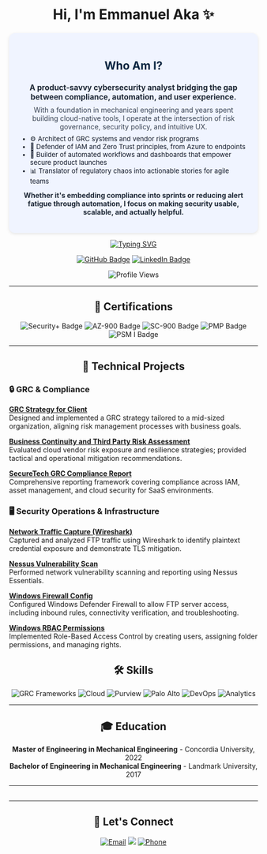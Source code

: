 <h1 align="center">
  <b>Hi, I'm Emmanuel Aka</b> ✨
</h1>

<section style="background:#f0f4ff;padding:20px;border-radius:12px;box-shadow:0 2px 6px rgba(0,0,0,0.1);margin-top:20px;">
  <h3 align="center" style="color:#0a2540;font-size:1.6em;"> Who Am I?</h3>
  <p align="center" style="font-weight:bold;font-size:1.1em;color:#1f2937;margin:0 10px;">
  A product-savvy cybersecurity analyst bridging the gap between compliance, automation, and user experience.
  </p>
  <p align="center" style="margin:8px 10px;font-size:1em;color:#374151;">
    With a foundation in mechanical engineering and years spent building cloud-native tools, I operate at the intersection of risk governance, security policy, and intuitive UX.
  </p>
  <ul style="max-width:700px;margin:auto;color:#111827;font-size:0.95em;">
    <li>⚙️ Architect of GRC systems and vendor risk programs</li>
    <li>🔐 Defender of IAM and Zero Trust principles, from Azure to endpoints</li>
    <li>🚀 Builder of automated workflows and dashboards that empower secure product launches</li>
    <li>📊 Translator of regulatory chaos into actionable stories for agile teams</li>
  </ul>
  <p align="center" style="font-size:1em;color:#1f2937;margin-top:12px;">
    <strong>Whether it's embedding compliance into sprints or reducing alert fatigue through automation, I focus on making security usable, scalable, and actually helpful.</strong>
  </p>
</section>

<p align="center">
  <a href="https://github.com/Akemmanuelch">
    <img src="https://readme-typing-svg.herokuapp.com?font=Fira+Code&weight=500&size=27&duration=3000&pause=1000&center=true&vCenter=true&width=700&height=60&lines=Cybersecurity+Analyst+%7C+Product+Strategist;Risk+%26+Compliance+%7C+IAM+%7C+Cloud+Security;Secure+UX+%7C+Risk+Automation+%7C+Cloud+Governance" alt="Typing SVG">
  </a>
</p>

<p align="center">
  <a href="https://github.com/Akemmanuelch"><img src="https://img.shields.io/badge/Cybersecurity%20%26%20Product-blue?style=for-the-badge&logo=github" alt="GitHub Badge"></a>
  <a href="https://www.linkedin.com/in/emmanuelaka"><img src="https://img.shields.io/badge/Connect_on_LinkedIn-blue?style=for-the-badge&logo=linkedin" alt="LinkedIn Badge"></a>
</p>

<p align="center">
  <img src="https://komarev.com/ghpvc/?username=Akemmanuelch&style=flat-square&color=blue" alt="Profile Views">
</p>

---

<h2 align="center">📜 Certifications</h2>

<p align="center">
  <img src="https://img.shields.io/badge/Security%2B-blue?style=for-the-badge&logo=comptia" alt="Security+ Badge">
  <img src="https://img.shields.io/badge/AZ-900-blue?style=for-the-badge&logo=microsoftazure" alt="AZ-900 Badge">
  <img src="https://img.shields.io/badge/SC-900-blue?style=for-the-badge&logo=microsoftazure" alt="SC-900 Badge">
  <img src="https://img.shields.io/badge/PMP-blue?style=for-the-badge&logo=projectmanagement" alt="PMP Badge">
  <img src="https://img.shields.io/badge/PSM_I-blue?style=for-the-badge&logo=scrum" alt="PSM I Badge">
</p>

---

<h2 align="center">💼 Technical Projects</h2>

<h3>🔒 GRC & Compliance</h3>
<p align="left">
  <a href="https://github.com/Akemmanuelch/GRC-Strategy-for-Client"><strong>GRC Strategy for Client</strong></a><br>
  Designed and implemented a GRC strategy tailored to a mid-sized organization, aligning risk management processes with business goals.
</p>
<p align="left">
  <a href="https://github.com/Akemmanuelch/Business-Continuity-and-Third-Party-Risk-Assessment-for-SecureTech-Cloud-Services"><strong>Business Continuity and Third Party Risk Assessment</strong></a><br>
  Evaluated cloud vendor risk exposure and resilience strategies; provided tactical and operational mitigation recommendations.
</p>
<p align="left">
  <a href="https://github.com/Akemmanuelch/SecureTech-Grc-Compliance-Report."><strong>SecureTech GRC Compliance Report</strong></a><br>
  Comprehensive reporting framework covering compliance across IAM, asset management, and cloud security for SaaS environments.
</p>

<h3>🖥️ Security Operations & Infrastructure</h3>
<p align="left">
  <a href="https://github.com/Akemmanuelch/Network-Traffic-Capture-Wireshark"><strong>Network Traffic Capture (Wireshark)</strong></a><br>
  Captured and analyzed FTP traffic using Wireshark to identify plaintext credential exposure and demonstrate TLS mitigation.
</p>
<p align="left">
  <a href="https://github.com/Akemmanuelch/Nessus-Vulnerability-Scan"><strong>Nessus Vulnerability Scan</strong></a><br>
  Performed network vulnerability scanning and reporting using Nessus Essentials.
<p align="left">
  <a href="https://github.com/Akemmanuelch/Windows-Firewall-Config"><strong>Windows Firewall Config</strong></a><br>
  Configured Windows Defender Firewall to allow FTP server access, including inbound rules, connectivity verification, and troubleshooting.
</p>
<p align="left">
  <a href="https://github.com/Akemmanuelch/Windows-RBAC-Permissions"><strong>Windows RBAC Permissions</strong></a><br>
  Implemented Role-Based Access Control by creating users, assigning folder permissions, and managing rights.
</p>


<h2 align="center">🛠️ Skills</h2>

<p align="center">
  <img src="https://img.shields.io/badge/GRC_Frameworks-(PCI_DSS%2C_GDPR%2C_NIST)-blue?style=for-the-badge" alt="GRC Frameworks">
  <img src="https://img.shields.io/badge/Cloud-Azure%2C_AWS-blue?style=for-the-badge&logo=azure" alt="Cloud">
  <img src="https://img.shields.io/badge/Endpoint_Policy-Microsoft%20Purview-blue?style=for-the-badge&logo=microsoft" alt="Purview">
  <img src="https://img.shields.io/badge/Firewall-PaloAlto-blue?style=for-the-badge&logo=paloaltonetworks" alt="Palo Alto">
  <img src="https://img.shields.io/badge/DevOps-CI%2FCD%2C_GitHub-blue?style=for-the-badge&logo=github" alt="DevOps">
  <img src="https://img.shields.io/badge/Data_Analytics-PowerBI%2C_Mixpanel-blue?style=for-the-badge&logo=powerbi" alt="Analytics">
</p>

---

<h2 align="center">🎓 Education</h2>

<p align="center">
  <strong>Master of Engineering in Mechanical Engineering</strong> - Concordia University, 2022<br>
  <strong>Bachelor of Engineering in Mechanical Engineering</strong> - Landmark University, 2017
</p>

---

<h2 align="center"></h2>

---

<h2 align="center">🤝 Let's Connect</h2>

<p align="center">
  <a href="mailto:emmaaka.ch@gmail.com"><img src="https://img.shields.io/badge/Email-blue?style=for-the-badge&logo=gmail" alt="Email"></a>
  <a href="https://www.linkedin.com/in/emmanuelaka"><img src="https://img.shields.io/badge/LinkedIn-blue?style=for-the-badge&logo=linkedin"></a>
  <a href="tel:+14384640558"><img src="https://img.shields.io/badge/Phone-4384640558-blue?style=for-the-badge&logo=phone" alt="Phone"></a>
</p>
